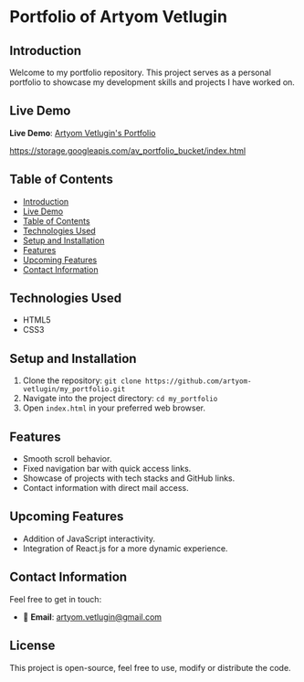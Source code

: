 # Portfolio of Artyom Vetlugin

## Introduction

Welcome to my portfolio repository. This project serves as a personal portfolio to showcase my development skills and projects I have worked on.

## Live Demo

**Live Demo**: [Artyom Vetlugin's Portfolio](#)

https://storage.googleapis.com/av_portfolio_bucket/index.html

## Table of Contents

- [Introduction](#introduction)
- [Live Demo](#live-demo)
- [Table of Contents](#table-of-contents)
- [Technologies Used](#technologies-used)
- [Setup and Installation](#setup-and-installation)
- [Features](#features)
- [Upcoming Features](#upcoming-features)
- [Contact Information](#contact-information)

## Technologies Used

- HTML5
- CSS3

## Setup and Installation

1. Clone the repository: `git clone https://github.com/artyom-vetlugin/my_portfolio.git`
2. Navigate into the project directory: `cd my_portfolio`
3. Open `index.html` in your preferred web browser.


## Features

- Smooth scroll behavior.
- Fixed navigation bar with quick access links.
- Showcase of projects with tech stacks and GitHub links.
- Contact information with direct mail access.

## Upcoming Features

- Addition of JavaScript interactivity.
- Integration of React.js for a more dynamic experience.

## Contact Information

Feel free to get in touch:

- 📧 **Email**: [artyom.vetlugin@gmail.com](mailto:artyom.vetlugin@gmail.com)

## License

This project is open-source, feel free to use, modify or distribute the code.
